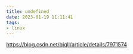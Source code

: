 ```yaml
---
title: undefined
date: 2023-01-19 11:11:41
tags:
- linux
---
```


https://blog.csdn.net/qiqll/article/details/7971574

